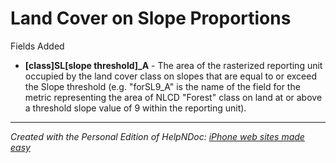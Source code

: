 # Land Cover on Slope Proportions

Fields Added

* **\[class\]SL\[slope threshold\]\_A** - The area of the rasterized reporting unit occupied by the land cover class on slopes that are equal to or exceed the Slope threshold (e.g. "forSL9\_A" is the name of the field for the metric representing the area of NLCD "Forest" class on land at or above a threshold slope value of 9 within the reporting unit).

***
_Created with the Personal Edition of HelpNDoc: [iPhone web sites made easy](<https://www.helpndoc.com/feature-tour/iphone-website-generation>)_
